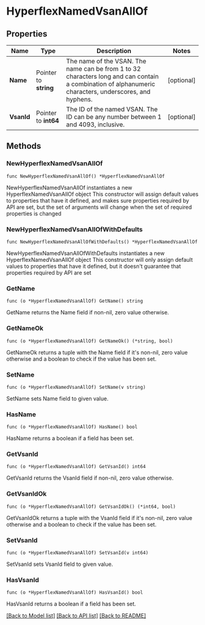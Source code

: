 # HyperflexNamedVsanAllOf

## Properties

Name | Type | Description | Notes
------------ | ------------- | ------------- | -------------
**Name** | Pointer to **string** | The name of the VSAN. The name can be from 1 to 32 characters long and can contain a combination of alphanumeric characters, underscores, and hyphens. | [optional] 
**VsanId** | Pointer to **int64** | The ID of the named VSAN. The ID can be any number between 1 and 4093, inclusive. | [optional] 

## Methods

### NewHyperflexNamedVsanAllOf

`func NewHyperflexNamedVsanAllOf() *HyperflexNamedVsanAllOf`

NewHyperflexNamedVsanAllOf instantiates a new HyperflexNamedVsanAllOf object
This constructor will assign default values to properties that have it defined,
and makes sure properties required by API are set, but the set of arguments
will change when the set of required properties is changed

### NewHyperflexNamedVsanAllOfWithDefaults

`func NewHyperflexNamedVsanAllOfWithDefaults() *HyperflexNamedVsanAllOf`

NewHyperflexNamedVsanAllOfWithDefaults instantiates a new HyperflexNamedVsanAllOf object
This constructor will only assign default values to properties that have it defined,
but it doesn't guarantee that properties required by API are set

### GetName

`func (o *HyperflexNamedVsanAllOf) GetName() string`

GetName returns the Name field if non-nil, zero value otherwise.

### GetNameOk

`func (o *HyperflexNamedVsanAllOf) GetNameOk() (*string, bool)`

GetNameOk returns a tuple with the Name field if it's non-nil, zero value otherwise
and a boolean to check if the value has been set.

### SetName

`func (o *HyperflexNamedVsanAllOf) SetName(v string)`

SetName sets Name field to given value.

### HasName

`func (o *HyperflexNamedVsanAllOf) HasName() bool`

HasName returns a boolean if a field has been set.

### GetVsanId

`func (o *HyperflexNamedVsanAllOf) GetVsanId() int64`

GetVsanId returns the VsanId field if non-nil, zero value otherwise.

### GetVsanIdOk

`func (o *HyperflexNamedVsanAllOf) GetVsanIdOk() (*int64, bool)`

GetVsanIdOk returns a tuple with the VsanId field if it's non-nil, zero value otherwise
and a boolean to check if the value has been set.

### SetVsanId

`func (o *HyperflexNamedVsanAllOf) SetVsanId(v int64)`

SetVsanId sets VsanId field to given value.

### HasVsanId

`func (o *HyperflexNamedVsanAllOf) HasVsanId() bool`

HasVsanId returns a boolean if a field has been set.


[[Back to Model list]](../README.md#documentation-for-models) [[Back to API list]](../README.md#documentation-for-api-endpoints) [[Back to README]](../README.md)


